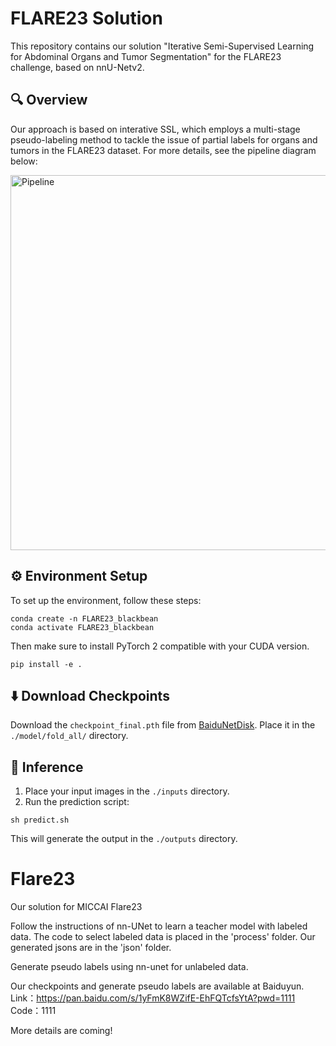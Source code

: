 # FLARE23 Solution

This repository contains our solution "Iterative Semi-Supervised Learning for Abdominal Organs and Tumor Segmentation" for the FLARE23 challenge, based on nnU-Netv2.

## 🔍 Overview

Our approach is based on interative SSL, which employs a multi-stage pseudo-labeling method to tackle the issue of partial labels for organs and tumors in the FLARE23 dataset. For more details, see the pipeline diagram below:

<img src="./assets/pipeline.png" alt="Pipeline" width="600"/>

## ⚙️ Environment Setup

To set up the environment, follow these steps:

```
conda create -n FLARE23_blackbean
conda activate FLARE23_blackbean
```
Then make sure to install PyTorch 2 compatible with your CUDA version.
```
pip install -e .
```

## ⬇️ Download Checkpoints

Download the `checkpoint_final.pth` file from [BaiduNetDisk](https://pan.baidu.com/s/1Nt_ZD2lyp4mS9UA5Xeajuw?pwd=jip3). Place it in the `./model/fold_all/` directory.

## 🚀 Inference

1. Place your input images in the `./inputs` directory.
2. Run the prediction script:

```
sh predict.sh
```

This will generate the output in the `./outputs` directory.


# Flare23
Our solution for MICCAI Flare23

Follow the instructions of nn-UNet to learn a teacher model with labeled data. The code to select labeled data is placed in the 'process' folder. Our generated jsons are in the 'json' folder.

Generate pseudo labels using nn-unet for unlabeled data.

Our checkpoints and generate pseudo labels are available at Baiduyun. Link：https://pan.baidu.com/s/1yFmK8WZifE-EhFQTcfsYtA?pwd=1111 
Code：1111

More details are coming!
